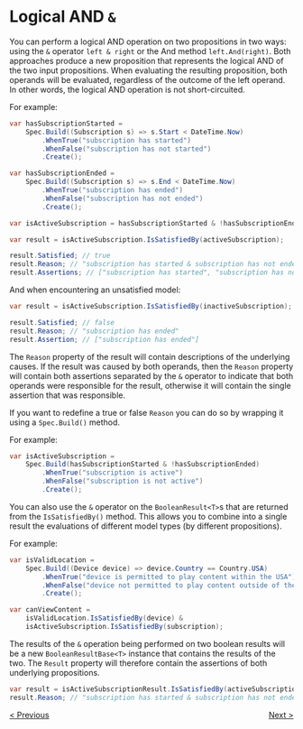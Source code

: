 ﻿# Logical AND `&`

You can perform a logical AND operation on two propositions in two ways:
using the `&` operator `left & right` or the And method `left.And(right)`.
Both approaches produce a new proposition that represents the logical AND of the two input propositions.
When evaluating the resulting proposition, both operands will be evaluated,
regardless of the outcome of the left operand.
In other words, the logical AND operation is not short-circuited.

For example:

```csharp
var hasSubscriptionStarted =
    Spec.Build((Subscription s) => s.Start < DateTime.Now)
        .WhenTrue("subscription has started")
        .WhenFalse("subscription has not started")
        .Create();

var hasSubscriptionEnded =
    Spec.Build((Subscription s) => s.End < DateTime.Now)
        .WhenTrue("subscription has ended")
        .WhenFalse("subscription has not ended")
        .Create();

var isActiveSubscription = hasSubscriptionStarted & !hasSubscriptionEnded;

var result = isActiveSubscription.IsSatisfiedBy(activeSubscription);

result.Satisfied; // true
result.Reason; // "subscription has started & subscription has not ended"
result.Assertions; // ["subscription has started", "subscription has not ended"]
```
And when encountering an unsatisfied model:
```csharp
var result = isActiveSubscription.IsSatisfiedBy(inactiveSubscription);

result.Satisfied; // false
result.Reason; // "subscription has ended"
result.Assertion; // ["subscription has ended"]
```

The `Reason` property of the result will contain descriptions of the underlying causes.
If the result was caused by both operands, then the `Reason` property will contain both assertions separated by the 
`&` operator to indicate that both operands were responsible for the result, otherwise it will contain the single 
assertion that was responsible.


If you want to redefine a true or false `Reason` you can do so by wrapping it using a `Spec.Build()` method.

For example:
```csharp
var isActiveSubscription =
    Spec.Build(hasSubscriptionStarted & !hasSubscriptionEnded)
        .WhenTrue("subscription is active")
        .WhenFalse("subscription is not active")
        .Create();
```

You can also use the `&` operator on the `BooleanResult<T>`s that are returned from the `IsSatisfiedBy()` method.
This allows you to combine into a single result the evaluations of different model types (by different propositions).

For example:
```csharp
var isValidLocation =
    Spec.Build((Device device) => device.Country == Country.USA)
        .WhenTrue("device is permitted to play content within the USA")
        .WhenFalse("device not permitted to play content outside of the USA")
        .Create();

var canViewContent = 
    isValidLocation.IsSatisfiedBy(device) &
    isActiveSubscription.IsSatisfiedBy(subscription);
```

The results of the `&` operation being performed on two boolean results will be a new `BooleanResultBase<T>` 
instance that contains the results of the two.
The `Result` property will therefore contain the assertions of both underlying propositions.

```csharp
var result = isActiveSubscriptionResult.IsSatisfiedBy(activeSubscription);
result.Reason; // "subscription has started & subscription has not ended"
```

<div style="display: flex; justify-content: space-between">
    <a href="./Create.html">&lt; Previous</a>
    <a href="./AndAlso.html">Next &gt;</a>
</div>